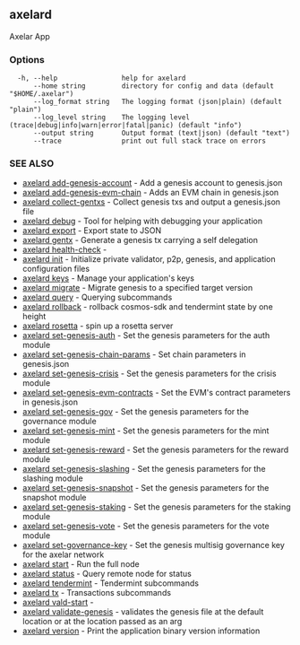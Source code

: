 ## axelard

Axelar App

### Options

```
  -h, --help                help for axelard
      --home string         directory for config and data (default "$HOME/.axelar")
      --log_format string   The logging format (json|plain) (default "plain")
      --log_level string    The logging level (trace|debug|info|warn|error|fatal|panic) (default "info")
      --output string       Output format (text|json) (default "text")
      --trace               print out full stack trace on errors
```

### SEE ALSO

- [axelard add-genesis-account](/cli-docs/v0_31_1/axelard_add-genesis-account) - Add a genesis account to genesis.json
- [axelard add-genesis-evm-chain](/cli-docs/v0_31_1/axelard_add-genesis-evm-chain) - Adds an EVM chain in genesis.json
- [axelard collect-gentxs](/cli-docs/v0_31_1/axelard_collect-gentxs) - Collect genesis txs and output a genesis.json file
- [axelard debug](/cli-docs/v0_31_1/axelard_debug) - Tool for helping with debugging your application
- [axelard export](/cli-docs/v0_31_1/axelard_export) - Export state to JSON
- [axelard gentx](/cli-docs/v0_31_1/axelard_gentx) - Generate a genesis tx carrying a self delegation
- [axelard health-check](/cli-docs/v0_31_1/axelard_health-check) -
- [axelard init](/cli-docs/v0_31_1/axelard_init) - Initialize private validator, p2p, genesis, and application configuration files
- [axelard keys](/cli-docs/v0_31_1/axelard_keys) - Manage your application's keys
- [axelard migrate](/cli-docs/v0_31_1/axelard_migrate) - Migrate genesis to a specified target version
- [axelard query](/cli-docs/v0_31_1/axelard_query) - Querying subcommands
- [axelard rollback](/cli-docs/v0_31_1/axelard_rollback) - rollback cosmos-sdk and tendermint state by one height
- [axelard rosetta](/cli-docs/v0_31_1/axelard_rosetta) - spin up a rosetta server
- [axelard set-genesis-auth](/cli-docs/v0_31_1/axelard_set-genesis-auth) - Set the genesis parameters for the auth module
- [axelard set-genesis-chain-params](/cli-docs/v0_31_1/axelard_set-genesis-chain-params) - Set chain parameters in genesis.json
- [axelard set-genesis-crisis](/cli-docs/v0_31_1/axelard_set-genesis-crisis) - Set the genesis parameters for the crisis module
- [axelard set-genesis-evm-contracts](/cli-docs/v0_31_1/axelard_set-genesis-evm-contracts) - Set the EVM's contract parameters in genesis.json
- [axelard set-genesis-gov](/cli-docs/v0_31_1/axelard_set-genesis-gov) - Set the genesis parameters for the governance module
- [axelard set-genesis-mint](/cli-docs/v0_31_1/axelard_set-genesis-mint) - Set the genesis parameters for the mint module
- [axelard set-genesis-reward](/cli-docs/v0_31_1/axelard_set-genesis-reward) - Set the genesis parameters for the reward module
- [axelard set-genesis-slashing](/cli-docs/v0_31_1/axelard_set-genesis-slashing) - Set the genesis parameters for the slashing module
- [axelard set-genesis-snapshot](/cli-docs/v0_31_1/axelard_set-genesis-snapshot) - Set the genesis parameters for the snapshot module
- [axelard set-genesis-staking](/cli-docs/v0_31_1/axelard_set-genesis-staking) - Set the genesis parameters for the staking module
- [axelard set-genesis-vote](/cli-docs/v0_31_1/axelard_set-genesis-vote) - Set the genesis parameters for the vote module
- [axelard set-governance-key](/cli-docs/v0_31_1/axelard_set-governance-key) - Set the genesis multisig governance key for the axelar network
- [axelard start](/cli-docs/v0_31_1/axelard_start) - Run the full node
- [axelard status](/cli-docs/v0_31_1/axelard_status) - Query remote node for status
- [axelard tendermint](/cli-docs/v0_31_1/axelard_tendermint) - Tendermint subcommands
- [axelard tx](/cli-docs/v0_31_1/axelard_tx) - Transactions subcommands
- [axelard vald-start](/cli-docs/v0_31_1/axelard_vald-start) -
- [axelard validate-genesis](/cli-docs/v0_31_1/axelard_validate-genesis) - validates the genesis file at the default location or at the location passed as an arg
- [axelard version](/cli-docs/v0_31_1/axelard_version) - Print the application binary version information

